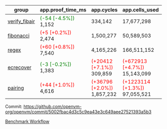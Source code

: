 | group | app.proof_time_ms | app.cycles | app.cells_used | leaf.proof_time_ms | leaf.cycles | leaf.cells_used |
| -- | -- | -- | -- | -- | -- | -- |
| [verify_fibair](https://github.com/openvm-org/openvm/blob/benchmark-results/benchmarks-pr/1655/verify_fibair-5002fbac4d3c5c9ea43e3c649aee27521393a5b3.md) |<span style='color: green'>(-54 [-4.5%])</span> 1,152 |  334,142 |  17,677,298 |- | - | - |
| [fibonacci](https://github.com/openvm-org/openvm/blob/benchmark-results/benchmarks-pr/1655/fibonacci-5002fbac4d3c5c9ea43e3c649aee27521393a5b3.md) |<span style='color: red'>(+5 [+0.2%])</span> 2,474 |  1,500,277 |  50,589,503 |- | - | - |
| [regex](https://github.com/openvm-org/openvm/blob/benchmark-results/benchmarks-pr/1655/regex-5002fbac4d3c5c9ea43e3c649aee27521393a5b3.md) |<span style='color: red'>(+60 [+0.8%])</span> 7,540 |  4,165,226 |  166,511,152 |- | - | - |
| [ecrecover](https://github.com/openvm-org/openvm/blob/benchmark-results/benchmarks-pr/1655/ecrecover-5002fbac4d3c5c9ea43e3c649aee27521393a5b3.md) |<span style='color: green'>(-3 [-0.2%])</span> 1,383 | <span style='color: red'>(+20412 [+7.1%])</span> 309,859 | <span style='color: red'>(+672913 [+4.7%])</span> 15,143,099 |- | - | - |
| [pairing](https://github.com/openvm-org/openvm/blob/benchmark-results/benchmarks-pr/1655/pairing-5002fbac4d3c5c9ea43e3c649aee27521393a5b3.md) |<span style='color: red'>(+44 [+1.0%])</span> 4,616 | <span style='color: red'>(+36796 [+2.0%])</span> 1,857,232 | <span style='color: red'>(+1223114 [+1.3%])</span> 97,055,521 |- | - | - |


Commit: https://github.com/openvm-org/openvm/commit/5002fbac4d3c5c9ea43e3c649aee27521393a5b3

[Benchmark Workflow](https://github.com/openvm-org/openvm/actions/runs/15057064508)
